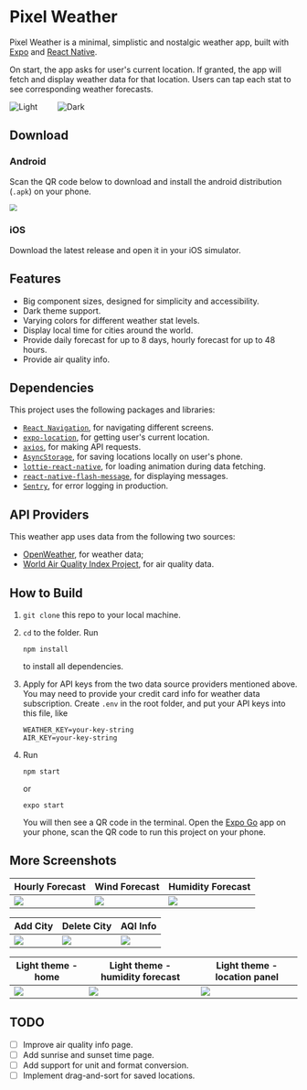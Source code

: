 # Pixel Weather

Pixel Weather is a minimal, simplistic and nostalgic weather app, built with [Expo](https://docs.expo.dev/) and [React Native](https://reactnative.dev/).

On start, the app asks for user's current location. If granted, the app will fetch and display weather data for that location. Users can tap each stat to see corresponding weather forecasts.

<p align="left">
  <img alt="Light" src="readme-images/forecast.gif" zoom="80%">
&nbsp; &nbsp; &nbsp; &nbsp;
  <img alt="Dark" src="readme-images/switch.gif" zoom="80%">
</p>


## Download

### Android

Scan the QR code below to download and install the android distribution (`.apk`) on your phone.

<img src="readme-images/app-qr-lifei.tech.png" style="zoom:80%;" />

### iOS

Download the latest release and open it in your iOS simulator.

## Features

- Big component sizes, designed for simplicity and accessibility.
- Dark theme support.
- Varying colors for different weather stat levels.
- Display local time for cities around the world.
- Provide daily forecast for up to 8 days, hourly forecast for up to 48 hours.
- Provide air quality info.

## Dependencies

This project uses the following packages and libraries:

- [`React Navigation`](https://reactnavigation.org/), for navigating different screens.
- [`expo-location`](https://docs.expo.dev/versions/latest/sdk/location/), for getting user's current location.
- [`axios`](https://axios-http.com/), for making API requests.
- [`AsyncStorage`](https://react-native-async-storage.github.io/async-storage/docs/usage/), for saving locations locally on user's phone.
- [`lottie-react-native`](https://github.com/lottie-react-native/lottie-react-native), for loading animation during data fetching.
- [`react-native-flash-message`](https://github.com/lucasferreira/react-native-flash-message), for displaying messages.
- [`Sentry`](https://sentry.io/), for error logging in production.

## API Providers

This weather app uses data from the following two sources:

- [OpenWeather](https://openweathermap.org/), for weather data;
- [World Air Quality Index Project](https://aqicn.org/), for air quality data.


## How to Build

1. `git clone` this repo to your local machine.

2. `cd` to the folder. Run

    ```shell
    npm install
    ```
    to install all dependencies.

3. Apply for API keys from the two data source providers mentioned above. You may need to provide your credit card info for weather data subscription. Create `.env` in the root folder, and put your API keys into this file, like

    ```
    WEATHER_KEY=your-key-string
    AIR_KEY=your-key-string
    ```

4. Run

    ```shell
    npm start
    ```

    or

    ```shell
    expo start
    ```

    You will then see a QR code in the terminal. Open the [Expo Go](https://expo.dev/client) app on your phone, scan the QR code to run this project on your phone. 


## More Screenshots

| Hourly Forecast | Wind Forecast | Humidity Forecast |
| ------------- | ------------- | ------------- |
| ![](readme-images/forecast-hourly.gif)  | ![](readme-images/wind.gif)  | ![](readme-images/humidity.gif) |

| Add City | Delete City | AQI Info |
| ------------- | ------------- | ------------- |
| ![](readme-images/addcity.gif)  | ![](readme-images/delete.gif)  | ![](readme-images/air.gif) |

| Light theme - home | Light theme - humidity forecast | Light theme - location panel |
| ------------- | ------------- | ------------- |
| ![](readme-images/light1.png)  | ![](readme-images/light2.png)  | ![](readme-images/light3.png) |


## TODO

- [ ] Improve air quality info page.
- [ ] Add sunrise and sunset time page.
- [ ] Add support for unit and format conversion.
- [ ] Implement drag-and-sort for saved locations.